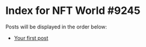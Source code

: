 # Index for NFT World #9245
Posts will be displayed in the order below:

- [Your first post](./001-first.md)

